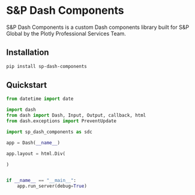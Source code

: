 # S&P Dash Components

S&P Dash Components is a custom Dash components library built for S&P Global by the Plotly Professional Services Team.

## Installation

```bash
pip install sp-dash-components
```

## Quickstart

```python
from datetime import date

import dash
from dash import Dash, Input, Output, callback, html
from dash.exceptions import PreventUpdate

import sp_dash_components as sdc

app = Dash(__name__)

app.layout = html.Div(

)


if __name__ == "__main__":
    app.run_server(debug=True)
```
